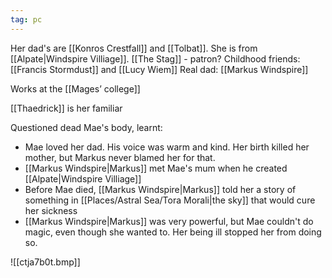 ```yaml
---
tag: pc
---
```


Her dad's are [[Konros Crestfall]] and [[Tolbat]]. She is from [[Alpate|Windspire Villiage]].
[[The Stag]] - patron?
Childhood friends: [[Francis Stormdust]] and [[Lucy Wiem]]
Real dad: [[Markus Windspire]]

Works at the [[Mages’ college]]

[[Thaedrick]] is her familiar

Questioned dead Mae's body, learnt:
- Mae loved her dad. His voice was warm and kind. Her birth killed her mother, but Markus never blamed her for that.
- [[Markus Windspire|Markus]] met Mae's mum when he created [[Alpate|Windspire Villiage]] 
- Before Mae died, [[Markus Windspire|Markus]] told her a story of something in [[Places/Astral Sea/Tora Morali|the sky]] that would cure her sickness
- [[Markus Windspire|Markus]] was very powerful, but Mae couldn't do magic, even though she wanted to. Her being ill stopped her from doing so.

![[ctja7b0t.bmp]]